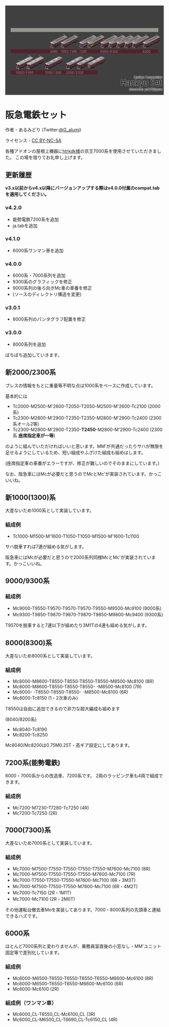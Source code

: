 ![サムネイル](HK_thumbnail.png)
# 阪急電鉄セット

作者 - あるみどり (Twitter:[@G_alumi](https://twitter.com/G_alumi))

ライセンス - [CC BY-NC-SA](https://creativecommons.org/licenses/by-nc-sa/4.0/deed.ja)

各種アドオンの屋根上機器に[htrkdk様](https://sites.google.com/site/htrsimu)の京王7000系を使用させていただきました。
この場を借りてお礼申し上げます。

## 更新履歴
**v3.x以前からv4.x以降にバージョンアップする際はv4.0.0付属のcompat.tabを適用してください。**
### v4.2.0
- 能勢電鉄7200系を追加
- ja.tabを追加
### v4.1.0
- 6000系ワンマン車を追加
### v4.0.0
- 6000系・7000系列を追加
- 9300系のグラフィックを修正
- 9000系列の後ろ向きMc車の車番を修正
- (ソースのディレクトリ構造を変更)
### v3.0.1
- 8000系列のパンタグラフ配置を修正
### v3.0.0
- 8000系列を追加


ぼちぼち追加していきます。

## 新2000/2300系
プレスの情報をもとに重量等不明な点は1000系をベースに作成しています。

基本的には
- Tc2000-M2500-M'2600-T2050-T2050-M2500-M'2600-Tc2100 (2000系)
- Tc2300-M2800-M'2900-T2350-T2350-M2800-M'2900-Tc2400 (2300系オール2等)
- Tc2300-M2800-M'2900-T2350-**T2450**-M2800-M'2900-Tc2400 (2300系 **座席指定車が一等**)

のように組んでいただければいいと思います。MM'が共通だったりサハが無限を足せるようにしているため、短い組成やふざけた組成も組めはします。

(座席指定車の車番がエラーですが、修正が難しいのでそのままにしています。)

なお、阪急車にはMcが必要だと思うのでMcとMc'が実装されています。かっこいいね。

## 新1000(1300)系
大差ないため1000系として実装しています。

### 組成例
- Tc1000-M1500-M'1600-T1050-T1050-M1500-M'1600-Tc1100

サハ脱車すれば7連が組める気がします。

阪急車にはMcが必要だと思うので2000系列同様McとMc'が実装されています。かっこいいね。

## 9000/9300系

### 組成例
- Mc9000-T9550-T9570-T9570-T9570-T9550-M9500-Mc9100 (9000系)
- Mc9300-T9850-T9870-T9870-T9870-T9850-M9800-Mc9400 (9300系)

T9570を脱車すると7連以下が組めたり3M1Tの4連も組める気がします。

## 8000(8300)系
大差ないため8000系として実装しています。

### 組成例
- Mc8000-M8600-T8550-T8550-T8550-T8550-M8500-Mc8100 (8R)
- Mc8000-M8600-T8550-T8550-T8550-     -M8500-Mc8100 (7R)
- Mc8000-     -T8550-T8550-T8550-     -M8500-Mc8100 (6R)
- Mc8000-Tc8150 (1・2次車のみ)

T8550は自由に追加できるので非力な超大編成も組めます

(8040/8200系)
- Mc8040-Tc8190
- Mc8200-Tc8250

Mc8040/Mc8200は0.75M0.25T・高ギア設定にしてあります。
## 7200系(能勢電鉄)
6000・7000系からの改造車、7200系です。
2両のラッピング車も4両で組成できます。
### 組成例
- Mc7200-M7230-T7280-Tc7250 (4R)
- Mc7200-Tc7250 (2R)

## 7000(7300)系
大差ないため7000系として実装しています。

### 組成例
- Mc7000-M7500-T7550-T7550-T7550-T7550-M7600-Mc7100 (8R)
- Mc7000-M7500-T7550-T7550-T7550-M7600-Mc7100 (7R)
- Mc7000-T7550-T7550-T7550-M7600-Mc7100 (6R・3M3T)
- Mc7000-M7500-T7550-T7550-M7600-Mc7100 (6R・4M2T)
- Mc7000-Tc7150 (2R・1M1T)
- Mc7000-Mc7100 (2R・2M0T)

その他運転台撤去車Moを実装してあります。7000・8000系列の先頭車と連結できるハズです。

## 6000系
ほとんど7000系列と変わりませんが、乗務員室直後の小窓なし・MM'ユニット固定等で差別化しています。

### 組成例
- Mc6000-M6500-T6550-T6550-T6550-T6550-M6600-Mc6100 (8R)
- Mc6000-M6500-T6550-T6550-M6600-Mc6100 (6R)
- Mc6000-Mc6100 (2R)

### 組成例（ワンマン車）
- Mc6000_CL-T6550_CL-Mc6100_CL (3R)
- Mc6000_CL-M6500_CL-T6690_CL-Tc6150_CL (4R)
